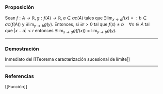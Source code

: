 ### Proposición

Sean $f: A \rightarrow \mathbb R, g: f(A) \rightarrow \mathbb R, a \in ac(A)$ tales que $\exists \lim_{x \to a} f(x) =: b \in ac(f(A))$ y $\exists \lim_{y \to b} g(y)$. Entonces, si $\exists r > 0$ tal que $f(x) \not = b \quad \forall x \in A$ tal que $|x-a| < r$ entonces $\exists \lim_{x \to a} g(f(x)) = \lim_{y \to b} g(y)$.

---
### Demostración

Inmediato del [[Teorema caracterización sucesional de límite]]

---
### Referencias

[[Función]]
